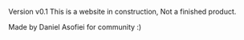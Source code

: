 Version v0.1
This is a website in construction, Not a finished product.



Made by Daniel Asofiei for community :)